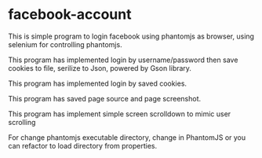 # facebook-account

This is simple program to login facebook using phantomjs as browser, using selenium for controlling phantomjs.

This program has implemented login by username/password then save cookies to file, serilize to Json, powered by Gson library.

This program has implemented login by saved cookies.

This program has saved page source and page screenshot.

This program has implement simple screen scrolldown to mimic user scrolling

For change phantomjs executable directory, change in PhantomJS or you can refactor to load directory from properties.

